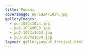 ```yaml
---
title: Punani
coverImage: pu-1024x1024.jpg
galleryImages:
  - pu-1024x1024.jpg
  - pu1-1024x683.jpg
  - pu2-1024x1024.jpg
  - pu3-1024x1024.jpg
layout: galleryLayout_festival.html
---
```


